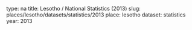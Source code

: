 type: na
title: Lesotho / National Statistics (2013)
slug: places/lesotho/datasets/statistics/2013
place: lesotho
dataset: statistics
year: 2013
